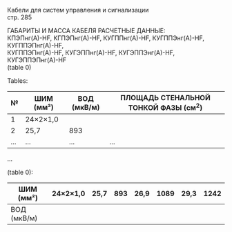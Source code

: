 Кабели для систем управления и сигнализации  
стр. 285  

ГАБАРИТЫ И МАССА КАБЕЛЯ РАСЧЕТНЫЕ ДАННЫЕ:  
КПЭПнг(А)-HF, КГПЭПнг(А)-HF, КУГППнг(А)-HF, КУГППЭнг(А)-HF, КУГППЭПнг(А)-HF,   
КУГППЭПнг(А)-HF, КУГЭППнг(А)-HF, КУГЭППЭнг(А)-HF, КУГЭППЭПнг(А)-HF  
(table 0)

Tables:

| № | ШИМ (мм²) | ВОД (мкВ/м) | ПЛОЩАДЬ СТЕНАЛЬНОЙ ТОНКОЙ ФАЗЫ (см<sup>2</sup>) |
|---|------------|-------------|-----------------------------------------------|
| 1 | 24×2×1,0   |            |                                             |
| 2 | 25,7       | 893         |                                             |
| ... | ...        | ...         | ...                                           |

... 

(table 0):

| ШИМ (мм²) | 24×2×1,0 | 25,7 | 893 | 26,9 | 1089 | 29,3 | 1242 |
|-----------|----------|------|-----|-------|-------|-------|-------|
| ВОД (мкВ/м)|          |      |     |       |       |       |       |